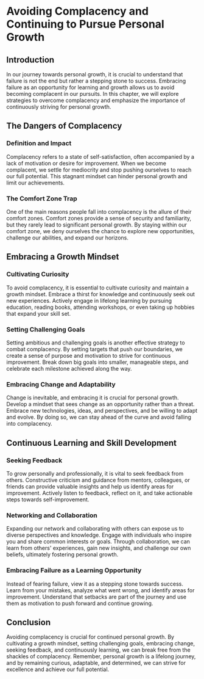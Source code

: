 Avoiding Complacency and Continuing to Pursue Personal Growth
======================================================================

Introduction
------------

In our journey towards personal growth, it is crucial to understand that failure is not the end but rather a stepping stone to success. Embracing failure as an opportunity for learning and growth allows us to avoid becoming complacent in our pursuits. In this chapter, we will explore strategies to overcome complacency and emphasize the importance of continuously striving for personal growth.

The Dangers of Complacency
--------------------------

### Definition and Impact

Complacency refers to a state of self-satisfaction, often accompanied by a lack of motivation or desire for improvement. When we become complacent, we settle for mediocrity and stop pushing ourselves to reach our full potential. This stagnant mindset can hinder personal growth and limit our achievements.

### The Comfort Zone Trap

One of the main reasons people fall into complacency is the allure of their comfort zones. Comfort zones provide a sense of security and familiarity, but they rarely lead to significant personal growth. By staying within our comfort zone, we deny ourselves the chance to explore new opportunities, challenge our abilities, and expand our horizons.

Embracing a Growth Mindset
--------------------------

### Cultivating Curiosity

To avoid complacency, it is essential to cultivate curiosity and maintain a growth mindset. Embrace a thirst for knowledge and continuously seek out new experiences. Actively engage in lifelong learning by pursuing education, reading books, attending workshops, or even taking up hobbies that expand your skill set.

### Setting Challenging Goals

Setting ambitious and challenging goals is another effective strategy to combat complacency. By setting targets that push our boundaries, we create a sense of purpose and motivation to strive for continuous improvement. Break down big goals into smaller, manageable steps, and celebrate each milestone achieved along the way.

### Embracing Change and Adaptability

Change is inevitable, and embracing it is crucial for personal growth. Develop a mindset that sees change as an opportunity rather than a threat. Embrace new technologies, ideas, and perspectives, and be willing to adapt and evolve. By doing so, we can stay ahead of the curve and avoid falling into complacency.

Continuous Learning and Skill Development
-----------------------------------------

### Seeking Feedback

To grow personally and professionally, it is vital to seek feedback from others. Constructive criticism and guidance from mentors, colleagues, or friends can provide valuable insights and help us identify areas for improvement. Actively listen to feedback, reflect on it, and take actionable steps towards self-improvement.

### Networking and Collaboration

Expanding our network and collaborating with others can expose us to diverse perspectives and knowledge. Engage with individuals who inspire you and share common interests or goals. Through collaboration, we can learn from others' experiences, gain new insights, and challenge our own beliefs, ultimately fostering personal growth.

### Embracing Failure as a Learning Opportunity

Instead of fearing failure, view it as a stepping stone towards success. Learn from your mistakes, analyze what went wrong, and identify areas for improvement. Understand that setbacks are part of the journey and use them as motivation to push forward and continue growing.

Conclusion
----------

Avoiding complacency is crucial for continued personal growth. By cultivating a growth mindset, setting challenging goals, embracing change, seeking feedback, and continuously learning, we can break free from the shackles of complacency. Remember, personal growth is a lifelong journey, and by remaining curious, adaptable, and determined, we can strive for excellence and achieve our full potential.
